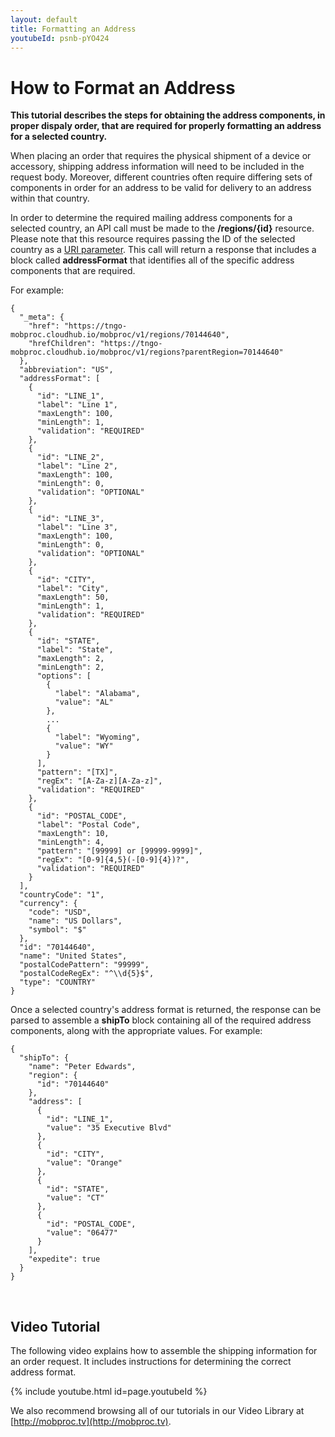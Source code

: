 ```yaml
---
layout: default
title: Formatting an Address
youtubeId: psnb-pYO424
---
```



# How to Format an Address

**This tutorial describes the steps for obtaining the address components, in proper dispaly order, that are required for properly formatting an address for a selected country.**

When placing an order that requires the physical shipment of a device or accessory, shipping address information will need to be included in the request body. Moreover, different countries often require differing sets of components in order for an address to be valid for delivery to an address within that country.

In order to determine the required mailing address components for a selected country, an API call must be made to the **/regions/{id}** resource. Please note that this resource requires passing the ID of the selected country as a [URI parameter]({{site.url}}/concepts/uriparameters/). This call will return a response that includes a block called **addressFormat** that identifies all of the specific address components that are required. 

For example:

```
{
  "_meta": {
    "href": "https://tngo-mobproc.cloudhub.io/mobproc/v1/regions/70144640",
    "hrefChildren": "https://tngo-mobproc.cloudhub.io/mobproc/v1/regions?parentRegion=70144640"
  },
  "abbreviation": "US",
  "addressFormat": [
    {
      "id": "LINE_1",
      "label": "Line 1",
      "maxLength": 100,
      "minLength": 1,
      "validation": "REQUIRED"
    },
    {
      "id": "LINE_2",
      "label": "Line 2",
      "maxLength": 100,
      "minLength": 0,
      "validation": "OPTIONAL"
    },
    {
      "id": "LINE_3",
      "label": "Line 3",
      "maxLength": 100,
      "minLength": 0,
      "validation": "OPTIONAL"
    },
    {
      "id": "CITY",
      "label": "City",
      "maxLength": 50,
      "minLength": 1,
      "validation": "REQUIRED"
    },
    {
      "id": "STATE",
      "label": "State",
      "maxLength": 2,
      "minLength": 2,
      "options": [
        {
          "label": "Alabama",
          "value": "AL"
        },
        ...
        {
          "label": "Wyoming",
          "value": "WY"
        }
      ],
      "pattern": "[TX]",
      "regEx": "[A-Za-z][A-Za-z]",
      "validation": "REQUIRED"
    },
    {
      "id": "POSTAL_CODE",
      "label": "Postal Code",
      "maxLength": 10,
      "minLength": 4,
      "pattern": "[99999] or [99999-9999]",
      "regEx": "[0-9]{4,5}(-[0-9]{4})?",
      "validation": "REQUIRED"
    }
  ],
  "countryCode": "1",
  "currency": {
    "code": "USD",
    "name": "US Dollars",
    "symbol": "$"
  },
  "id": "70144640",
  "name": "United States",
  "postalCodePattern": "99999",
  "postalCodeRegEx": "^\\d{5}$",
  "type": "COUNTRY"
}
```


Once a selected country's address format is returned, the response can be parsed to assemble a **shipTo** block containing all of the required address components, along with the appropriate values. For example:

```
{
  "shipTo": {  
    "name": "Peter Edwards",
    "region": { 
      "id": "70144640"
    },
    "address": [
      {
        "id": "LINE_1",
        "value": "35 Executive Blvd"
      },
      {
        "id": "CITY",
        "value": "Orange"
      },
      {
        "id": "STATE",
        "value": "CT"
      },
      {
        "id": "POSTAL_CODE",
        "value": "06477"
      }
    ],
    "expedite": true
  }
}

```


<br/>

## Video Tutorial

The following video explains how to assemble the shipping information for an order request. It includes instructions for determining the correct address format.

{% include youtube.html id=page.youtubeId %}

We also recommend browsing all of our tutorials in our Video Library at [http://mobproc.tv](http://mobproc.tv). 